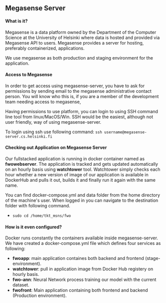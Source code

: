 ## Megasense Server

#### What is it?
 
 Megasense is a data platform owned by the Department of the Computer Science at the University of Helsinki where
 data is hosted and provided via Megasense API to users.
 Megasense provides a server for hosting, preferably containerized, applications.
 
 We use megasense as both production and staging environment for the application.

 #### Access to Megasense

 In order to get access using megasense-server, you have to ask for permissions by sending email to the megasense administrative contact person. You will know who this is, if you are a member of the development team needing access to megasense,

 Having permissions to use platform, you can login to using SSH command line tool from linux/MacOS/Win. SSH would be the easiest, although not user friendly, way of using megasense-server.

 To login using ssh use following command:
  `ssh username@megasense-server.cs.helsinki.fi`


 #### Checking out Application on Megasense Server
 
 Our fullstacked application is running in docker container named as **fwowebserver**. The application
 is tracked and gets updated automatically on an hourly basis using **watchtower** tool. Watchtower simply checks each hour whether a new version of image of our application is available in DockerHub and pulls it out, builds it and finally run it again with the same name.

 You can find docker-compose.yml and data folder from the home directory of the machine's user. When logged in
 you can navigate to the destination folder with following command.
 - `sudo cd /home/tkt_msns/fwo`



#### How is it even configured?

 Docker runs constantly the containers available inside megasense-server. We have created a docker-compose.yml file which defines four services as following:
 
 - **fwoapp**: main application containes both backend and frontend (stage-environment).
 - **watchtower**: pull in application image from Docker Hub registery on hourly basis.
 - **fwo-ann**: Neural Network process training our model with the current dataset.
 - **fwofront**: Main application containing both frontend and backend (Production environment).

